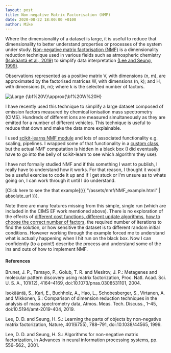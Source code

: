 ```yaml
---
layout: post
title: Non-negative Matrix Factorisation (NMF)
date: 2020-08-22 18:00:00 +0100
author: Mike
---
```


Where the dimensionality of a dataset is large, it is useful to reduce that dimensionality to better understand properties or processes of the system under study. [Non-negative matrix factorisation (NMF)][NMF] is a dimensionality reduction technique used in various fields such as atmospheric chemistry [(Isokääntä et al., 2019)][Isokääntä et al., 2019] to simplify data interpretation [(Lee and Seung, 1999)][Lee and Seung, 1999]. 

Observations represented as a positive matrix V, with dimensions (n, m), are approximated by the factorised matrices W, with dimensions (n, k); and H, with dimensions (k, m); where k is the selected number of factors.

<img src="https://latex.codecogs.com/svg.latex?\Large&space;{\bf%20V}\approx{\bf%20W%20H}" title="\Large {\bf%20V}\approx{\bf%20W%20H}" />

I have recently used this technique to simplify a large dataset composed of emission factors measured by chemical ionisation mass spectrometry (CIMS). Hundreds of different ions are measured simultaneously as they are emitted for a number of different vehicles. This technique is useful to reduce that down and make the data more explainable.

I used [scikit-learns NMF module][scikit-learns NMF module] and lots of associated functionality e.g. scaling, pipelines. I wrapped some of that functionality in a [custom class][custom class], but the actual NMF computation is hidden in a black box (I did eventually have to go into the belly of scikit-learn to see which algorithm they use).

I have not formally studied NMF and if this something I want to publish, I really have to understand how it works. For that reason, I thought it would be a useful exercise to code it up and if I get stuck or I'm unsure as to whats going on, I can work through it until I do understand. 

[Click here to see the that example]({{ "/assets/nmf/NMF_example.html" | absolute_url }}).

Note there are many features missing from this simple, single run (which are included in the CIMS EF work mentioned above). There is no exploration of the effects of [different cost functions, different update algorithms][Lee and Seung, 2001], [how to choose the correct number of factors][Brunet et al., 2004], the required number of iterations to find the solution, or how sensitive the dataset is to different random initial conditions. However working through the example forced me to understand what is actually happening when I hit run on the black box. Now I can confidently (to a point!) describe the process and understand some of the ins and outs of how to implement NMF.


#### References

Brunet, J. P., Tamayo, P., Golub, T. R. and Mesirov, J. P.: Metagenes and molecular pattern discovery using matrix factorization, Proc. Natl. Acad. Sci. U. S. A., 101(12), 4164–4169, doi:10.1073/pnas.0308531101, 2004.

Isokääntä, S., Kari, E., Buchholz, A., Hao, L., Schobesberger, S., Virtanen, A. and Mikkonen, S.: Comparison of dimension reduction techniques in the analysis of mass spectrometry data, Atmos. Meas. Tech. Discuss., 1–45, doi:10.5194/amt-2019-404, 2019.

Lee, D. D. and Seung, H. S.: Learning the parts of objects by non-negative matrix factorization, Nature, 401(6755), 788–791, doi:10.1038/44565, 1999.

Lee, D. D. and Seung, H. S.: Algorithms for non-negative matrix factorization, in Advances in neural information processing systems, pp. 556–562., 2001.


[NMF]: https://en.wikipedia.org/wiki/Non-negative_matrix_factorization/
[custom class]: https://github.com/Micpri/ToFCIMSAnalysis/blob/master/NMF.py
[scikit-learns NMF module]: https://scikit-learn.org/stable/modules/generated/sklearn.decomposition.NMF.html
[Brunet et al., 2004]: https://www.pnas.org/content/101/12/4164/
[Isokääntä et al., 2019]: https://amt.copernicus.org/articles/13/2995/2020/amt-13-2995-2020.pdf
[Lee and Seung, 1999]: http://www.columbia.edu/~jwp2128/Teaching/E4903/papers/nmf_nature.pdf
[Lee and Seung, 2001]: https://papers.nips.cc/paper/1861-algorithms-for-non-negative-matrix-factorization.pdf
